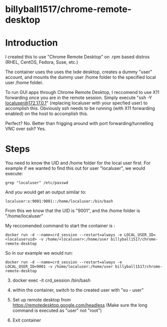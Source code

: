 # billyball1517/chrome-remote-desktop

# Introduction

I created this to use "Chrome Remote Desktop" on .rpm based distros (RHEL, CentOS, Fedora, Suse, etc.)
 
The container uses the uses the lxde desktop, creates a dummy "user" account, and mounts the dummy user /home folder to the specified local user /home folder.

To run GUI apps through Chrome Remote Desktop, I reccomend to use X11 forwarding once you are in the remote session. Simply execute "ssh -Y localuser@172.17.0.1" (replacing localuser with your specfied user) to accomplish this. Obviously ssh needs to be running (with X11 forwarding enabled) on the host to accomplish this.

Perfect? No. Better than frigging around with port forwarding/tunnelling VNC over ssh? Yes.

# Steps

You need to know the UID and /home folder for the local user first. For example if we wanted to find this out for user "localuser", we would execute:

`grep "localuser" /etc/passwd`

And you would get an output similar to:

`localuser:x:9001:9001::/home/localuser:/bin/bash`

From this we know that the UID is "9001", and the /home folder is "/home/localuser"

My reccomended command to start the container is :

`docker run -d --name=crd_session --restart=always -e LOCAL_USER_ID=<localuseruid> -v /home/<localuser>:/home/user billyball1517/chrome-remote-desktop`
 
So in our example we would run:

`docker run -d --name=crd_session --restart=always -e LOCAL_USER_ID=9001 -v /home/localuser:/home/user billyball1517/chrome-remote-desktop`

3. docker exec -it crd_session /bin/bash

4. within the container, switch to the created user with "su - user"

5. Set up remote desktop from https://remotedesktop.google.com/headless (Make sure the long command is executed as "user" not "root")

6. Exit container
